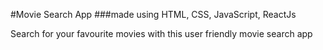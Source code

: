 #Movie Search App
###made using HTML, CSS, JavaScript, ReactJs

Search for your favourite movies with this user friendly movie search app
